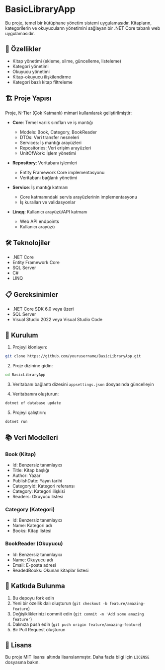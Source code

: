 # BasicLibraryApp

Bu proje, temel bir kütüphane yönetim sistemi uygulamasıdır. Kitapların, kategorilerin ve okuyucuların yönetimini sağlayan bir .NET Core tabanlı web uygulamasıdır.

## 🚀 Özellikler

- Kitap yönetimi (ekleme, silme, güncelleme, listeleme)
- Kategori yönetimi
- Okuyucu yönetimi
- Kitap-okuyucu ilişkilendirme
- Kategori bazlı kitap filtreleme

## 🏗️ Proje Yapısı

Proje, N-Tier (Çok Katmanlı) mimari kullanılarak geliştirilmiştir:

- **Core**: Temel varlık sınıfları ve iş mantığı

  - Models: Book, Category, BookReader
  - DTOs: Veri transfer nesneleri
  - Services: İş mantığı arayüzleri
  - Repositories: Veri erişim arayüzleri
  - UnitOfWork: İşlem yönetimi

- **Repository**: Veritabanı işlemleri

  - Entity Framework Core implementasyonu
  - Veritabanı bağlantı yönetimi

- **Service**: İş mantığı katmanı

  - Core katmanındaki servis arayüzlerinin implementasyonu
  - İş kuralları ve validasyonlar

- **Linqq**: Kullanıcı arayüzü/API katmanı
  - Web API endpoints
  - Kullanıcı arayüzü

## 🛠️ Teknolojiler

- .NET Core
- Entity Framework Core
- SQL Server
- C#
- LINQ

## 📋 Gereksinimler

- .NET Core SDK 6.0 veya üzeri
- SQL Server
- Visual Studio 2022 veya Visual Studio Code

## 🔧 Kurulum

1. Projeyi klonlayın:

```bash
git clone https://github.com/yourusername/BasicLibraryApp.git
```

2. Proje dizinine gidin:

```bash
cd BasicLibraryApp
```

3. Veritabanı bağlantı dizesini `appsettings.json` dosyasında güncelleyin

4. Veritabanını oluşturun:

```bash
dotnet ef database update
```

5. Projeyi çalıştırın:

```bash
dotnet run
```

## 📚 Veri Modelleri

### Book (Kitap)

- Id: Benzersiz tanımlayıcı
- Title: Kitap başlığı
- Author: Yazar
- PublishDate: Yayın tarihi
- CategoryId: Kategori referansı
- Category: Kategori ilişkisi
- Readers: Okuyucu listesi

### Category (Kategori)

- Id: Benzersiz tanımlayıcı
- Name: Kategori adı
- Books: Kitap listesi

### BookReader (Okuyucu)

- Id: Benzersiz tanımlayıcı
- Name: Okuyucu adı
- Email: E-posta adresi
- ReadedBooks: Okunan kitaplar listesi

## 🤝 Katkıda Bulunma

1. Bu depoyu fork edin
2. Yeni bir özellik dalı oluşturun (`git checkout -b feature/amazing-feature`)
3. Değişikliklerinizi commit edin (`git commit -m 'Add some amazing feature'`)
4. Dalınıza push edin (`git push origin feature/amazing-feature`)
5. Bir Pull Request oluşturun

## 📝 Lisans

Bu proje MIT lisansı altında lisanslanmıştır. Daha fazla bilgi için `LICENSE` dosyasına bakın.
